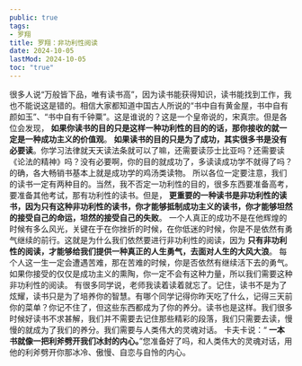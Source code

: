```yaml
---
public: true
tags:
- 罗翔
title: 罗翔：非功利性阅读
date: 2024-10-05
lastMod: 2024-10-05
toc: "true"
---
```


很多人说“万般皆下品，唯有读书高”，因为读书能获得知识，读书能找到工作，我也不能说这是错的。相信大家都知道中国古人所说的“书中自有黄金屋，书中自有颜如玉”、“书中自有千钟粟”。这是谁说的？这是一个皇帝说的，宋真宗。但是各位会发现， **如果你读书的目的只是这样一种功利性的目的的话，那你接收的就一定是一种成功主义的价值观**。
**如果读书的目的只是为了成功，其实很多书是没有必要读**。你学习法律就天天读法条就可以了嘛，还需要读莎士比亚吗？还需要读《论法的精神》吗？没有必要啊，你的目的就成功了，多读读成功学不就得了吗？的确，各大畅销书基本上就是成功学的鸡汤类读物。
所以各位一定要注意，我们的读书一定有两种目的。当然，我不否定一功利性的目的，很多东西要准备高考，要准备其他考试，那有功利性的读书。但是， **更重要的一种读书是非功利性的读书，因为只有这种非功利性的读书，你才能够抵制成功主义的读书，你才能够坦然的接受自己的命运，坦然的接受自己的失败**。
一个人真正的成功不是在他辉煌的时候有多么风光，关键在于在你挫折的时候，在你低迷的时候，你是不是依然有勇气继续的前行。这就是为什么我们依然要进行非功利性的阅读，因为 **只有非功利性的阅读，才能够给我们提供一种真正的人生勇气，去面对人生的大风大浪**。
每个人这一生一定会遭遇苦难，那在苦难的时候，你是否依然有继续活下去的勇气。如果你接受的仅仅是成功主义的熏陶，你一定不会有这种力量，所以我们需要这种非功利性的阅读。
有很多同学说，老师我读着读着就忘了。记住，读书不是为了炫耀，读书只是为了培养你的智慧。有哪个同学记得你昨天吃了什么，记得三天前你的菜单？你记不住了，但这些东西都成为了你的养分。读书也是这样。我们很多时候好读书不求甚解，我们并不需要去记住那些精彩的段落，我们只需要去读，慢慢的就成为了我们的养分。我们需要与人类伟大的灵魂对话。
卡夫卡说：“ **一本书就像一把利斧劈开我们冰封的内心。**”您准备好了吗，和人类伟大的灵魂对话，用他的利斧劈开你那冰冷、傲慢、自恋与自怜的内心。